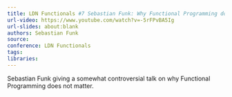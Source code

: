 ```yaml
---
title: LDN Functionals #7 Sebastian Funk: Why Functional Programming doesn't matter
url-video: https://www.youtube.com/watch?v=-5rFPvBA5Ig
url-slides: about:blank
authors: Sebastian Funk
source: 
conference: LDN Functionals
tags: 
libraries: 
---
```


Sebastian Funk giving a somewhat controversial talk on why Functional Programming does not matter.